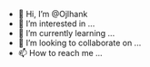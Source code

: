 - 👋 Hi, I’m @Ojlhank
- 👀 I’m interested in ...
- 🌱 I’m currently learning ...
- 💞️ I’m looking to collaborate on ...
- 📫 How to reach me ...

<!---
Ojlhank/Ojlhank is a ✨ special ✨ repository because its `README.md` (this file) appears on your GitHub profile.
You can click the Preview link to take a look at your changes.
--->
